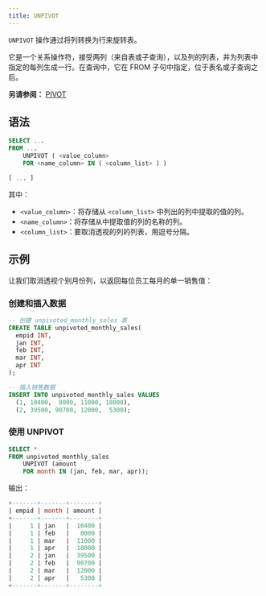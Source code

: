 ```yaml
---
title: UNPIVOT
---
```


`UNPIVOT` 操作通过将列转换为行来旋转表。

它是一个关系操作符，接受两列（来自表或子查询），以及列的列表，并为列表中指定的每列生成一行。在查询中，它在 FROM 子句中指定，位于表名或子查询之后。

**另请参阅：**
[PIVOT](./05-query-pivot.md)

## 语法

```sql
SELECT ...
FROM ...
    UNPIVOT ( <value_column>
    FOR <name_column> IN ( <column_list> ) )

[ ... ]
```

其中：

- `<value_column>`：将存储从 `<column_list>` 中列出的列中提取的值的列。
- `<name_column>`：将存储从中提取值的列的名称的列。
- `<column_list>`：要取消透视的列的列表，用逗号分隔。

## 示例

让我们取消透视个别月份列，以返回每位员工每月的单一销售值：

### 创建和插入数据

```sql
-- 创建 unpivoted_monthly_sales 表
CREATE TABLE unpivoted_monthly_sales(
  empid INT,
  jan INT,
  feb INT,
  mar INT,
  apr INT
);

-- 插入销售数据
INSERT INTO unpivoted_monthly_sales VALUES
  (1, 10400,  8000, 11000, 18000),
  (2, 39500, 90700, 12000,  5300);
```

### 使用 UNPIVOT

```sql
SELECT *
FROM unpivoted_monthly_sales
    UNPIVOT (amount
    FOR month IN (jan, feb, mar, apr));
```

输出：

```sql
+-------+-------+--------+
| empid | month | amount |
+-------+-------+--------+
|     1 | jan   |  10400 |
|     1 | feb   |   8000 |
|     1 | mar   |  11000 |
|     1 | apr   |  18000 |
|     2 | jan   |  39500 |
|     2 | feb   |  90700 |
|     2 | mar   |  12000 |
|     2 | apr   |   5300 |
+-------+-------+--------+
```
